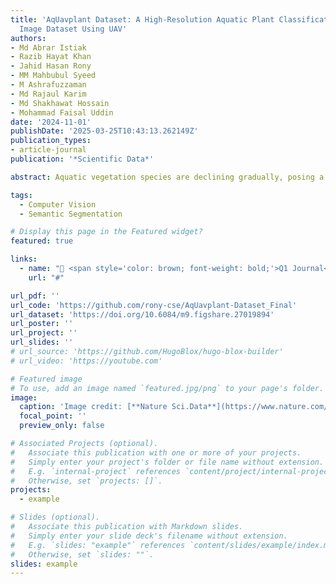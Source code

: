 ```yaml
---
title: 'AqUavplant Dataset: A High-Resolution Aquatic Plant Classification and Segmentation
  Image Dataset Using UAV'
authors:
- Md Abrar Istiak
- Razib Hayat Khan
- Jahid Hasan Rony
- MM Mahbubul Syeed
- M Ashrafuzzaman
- Md Rajaul Karim
- Md Shakhawat Hossain
- Mohammad Faisal Uddin
date: '2024-11-01'
publishDate: '2025-03-25T10:43:13.262149Z'
publication_types:
- article-journal
publication: '*Scientific Data*'

abstract: Aquatic vegetation species are declining gradually, posing a threat to the stability of aquatic ecosystems. The decline can be controlled with proper monitoring and mapping of the species for effective conservation and management. The Unmanned Ariel Vehicle (UAV) aka Drone can be deployed to comprehensively capture large area of water bodies for effective mapping and monitoring. This study developed the AqUavplant dataset consisting of 197 high resolution (3840px  × 2160px, 4K) images of 31 aquatic plant species collected from nine different sites in Bangladesh. The DJI Mavic 3 Pro triple-camera professional drone is used with a ground sampling distance (GSD) value of 0.04-0.05 cm/px for optimal image collection without losing detail. The dataset is complemented with binary and multiclass semantic segmentation mask to facilitate ML based model development for automatic plant mapping. The dataset can be used to detect the diversity of indigenous and invasive species, monitor plant growth and diseases, measure the growth ratio to preserve biodiversity, and prevent extinction.

tags:
  - Computer Vision
  - Semantic Segmentation

# Display this page in the Featured widget?
featured: true

links:
  - name: "📕 <span style='color: brown; font-weight: bold;'>Q1 Journal</span>"
    url: "#"

url_pdf: ''
url_code: 'https://github.com/rony-cse/AqUavplant-Dataset_Final'
url_dataset: 'https://doi.org/10.6084/m9.figshare.27019894'
url_poster: ''
url_project: ''
url_slides: ''
# url_source: 'https://github.com/HugoBlox/hugo-blox-builder'
# url_video: 'https://youtube.com'

# Featured image
# To use, add an image named `featured.jpg/png` to your page's folder.
image:
  caption: 'Image credit: [**Nature Sci.Data**](https://www.nature.com/articles/s41597-024-04155-6)'
  focal_point: ''
  preview_only: false

# Associated Projects (optional).
#   Associate this publication with one or more of your projects.
#   Simply enter your project's folder or file name without extension.
#   E.g. `internal-project` references `content/project/internal-project/index.md`.
#   Otherwise, set `projects: []`.
projects:
  - example

# Slides (optional).
#   Associate this publication with Markdown slides.
#   Simply enter your slide deck's filename without extension.
#   E.g. `slides: "example"` references `content/slides/example/index.md`.
#   Otherwise, set `slides: ""`.
slides: example
---
```

<!-- 
{{% callout note %}}
Click the _Cite_ button above to demo the feature to enable visitors to import publication metadata into their reference management software.
{{% /callout %}}

{{% callout note %}}
Create your slides in Markdown - click the _Slides_ button to check out the example.
{{% /callout %}}

Add the publication's **full text** or **supplementary notes** here. You can use rich formatting such as including [code, math, and images](https://docs.hugoblox.com/content/writing-markdown-latex/). -->